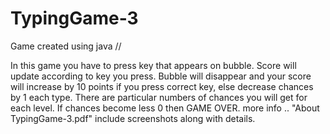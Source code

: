 # TypingGame-3
Game created using java
//

In this game you have to press key that appears on bubble. Score will update
according to key you press. Bubble will disappear and your score will increase 
by 10 points if you press correct key, else decrease chances by 1 each type.
There are particular numbers of chances you will get for each level. 
If chances become less 0 then GAME OVER.
more info ..
"About TypingGame-3.pdf" include screenshots along with details.
